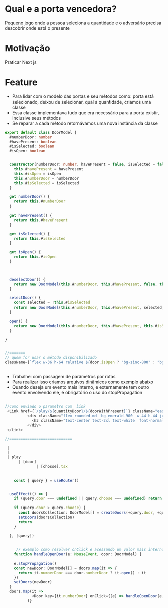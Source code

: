 # Qual e a porta vencedora?
Pequeno jogo onde a pessoa seleciona a quantidade e o adversário precisa descobrir onde está o presente

# Motivação
Praticar Next js


# Feature
- Para lidar com o modelo das portas e seu métodos como: porta está selecionado, deixou de selecionar, qual a quantidade, criamos uma classe
- Essa classe implementava tudo que era necessário para a porta existir, inclusive   seus métodos
- Se reparar a cada método retornávamos uma nova instância da classe 

```typescript
export default class DoorModel {
  #numberDoor: number
  #havePresent: boolean
  #isSelected: boolean
  #isOpen: boolean


  constructor(numberDoor: number, havePresent = false, isSelected = false, isOpen = false) {
    this.#havePresent = havePresent
    this.#isOpen = isOpen
    this.#numberDoor = numberDoor
    this.#isSelected = isSelected
  }

  get numberDoor() {
    return this.#numberDoor
  }

  get havePresent() {
    return this.#havePresent
  }

  get isSelected() {
    return this.#isSelected
  }

  get isOpen() {
    return this.#isOpen
  }


 
  deselectDoor() {
    return new DoorModel(this.#numberDoor, this.#havePresent, false, this.#isOpen)
  }

  selectDoor() {
    const selected = !this.#isSelected
    return new DoorModel(this.#numberDoor, this.#havePresent, selected, this.#isOpen)
  }

  open() {
    return new DoorModel(this.#numberDoor, this.#havePresent, this.#isSelected, true)
  }

}


//=======
// quem for usar o método disponibilizado
className={`flex w-36 h-64 relative ${door.isOpen ? "bg-zinc-800" : "bg-orange-600"} border-x-8 border-t-8 ${door.isSelected && !door.isOpen ? "border-amber-400" : "border-amber-900"}`}

```
##
- Trabalhei com passagem de parâmetros por rotas 
- Para realizar isso criamos arquivos dinâmicos como exemplo abaixo
- Quando deseja um evento mais interno, e externamente tem outro evento envolvendo ele, é obrigatório o uso do stopPropagation

```typescript

//como enviado o parametro com  Link
 <Link href={`/play/${quantityDoor}/${doorWithPresent}`} className="ease-in-out duration-300 hover:opacity-[0.5]" >
          <div className="flex rounded-md  bg-emerald-900  w-44 h-44 justify-center items-center" >
            <h3 className="text-center text-2xl text-white  font-normal" >Iniciar</h3>
          </div>
 </Link>

//============================

 |
 |
 | play
      | [door]
              | [chosse].tsx
              
              
    const { query } = useRouter()


  useEffect(() => {
    if (query.door === undefined || query.choose === undefined) return

    if (query.door > query.choose) {
      const doorsCollection: DoorModel[] = createDoors(+query.door, +query.choose)
      setDoors(doorsCollection)
      return
    }

  }, [query])
  
  
     // exemplo como resolver onClick e acessando um valor mais interno
    function handleOpenDoor(e: MouseEvent, door: DoorModel) {
   
    e.stopPropagation()
    const newDoor: DoorModel[] = doors.map(it => {
      return it.numberDoor === door.numberDoor ? it.open() : it
    })
    setDoors(newDoor)
  }
  doors.map(it =>
            <Door key={it.numberDoor} onClick={(e) => handleOpenDoor(e, it)} onClickDoor={() => handleSelectedDoor(it)} door={it} />
          )}


```





